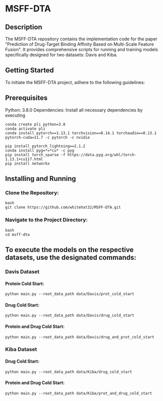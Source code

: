 # MSFF-DTA

## Description
The MSFF-DTA repository contains the implementation code for the paper "Prediction of Drug-Target Binding Affinity Based on Multi-Scale Feature Fusion". It provides comprehensive scripts for running and training models specifically designed for two datasets: Davis and Kiba.

## Getting Started
To initiate the MSFF-DTA project, adhere to the following guidelines:

## Prerequisites
Python: 3.8.0
Dependencies: Install all necessary dependencies by executing 
``` 
conda create pli python=3.8
conda activate pli 
conda install pytorch==1.13.1 torchvision==0.14.1 torchaudio==0.13.1 pytorch-cuda=11.7 -c pytorch -c nvidia
```

``` 
pip install pytorch_lightning==2.1.2
conda install pyg=*=*cu* -c pyg
pip install torch_sparse -f https://data.pyg.org/whl/torch-1.13.1+cu117.html
pip install networkx
```

## Installing and Running
### Clone the Repository:
```
bash
git clone https://github.com/whitehat32/MSFF-DTA.git
```

### Navigate to the Project Directory:
```
bash
cd msff-dta
```
## To execute the models on the respective datasets, use the designated commands:
### Davis Dataset
#### Protein Cold Start:
```
python main.py --root_data_path data/Davis/prot_cold_start
```
#### Drug Cold Start:
```
python main.py --root_data_path data/Davis/drug_cold_start
```
#### Protein and Drug Cold Start:
```
python main.py --root_data_path data/Davis/drug_and_prot_cold_start
```
### Kiba Dataset
#### Drug Cold Start:
```
python main.py --root_data_path data/Kiba/drug_cold_start
```
#### Protein and Drug Cold Start:
```
python main.py --root_data_path data/Kiba/prot_and_drug_cold_start
```

